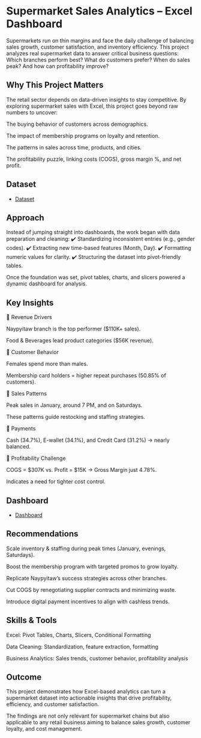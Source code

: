 # Supermarket Sales Analytics – Excel Dashboard
Supermarkets run on thin margins and face the daily challenge of balancing sales growth, customer satisfaction, and inventory efficiency. This project analyzes real supermarket data to answer critical business questions: Which branches perform best? What do customers prefer? When do sales peak? And how can profitability improve?

## Why This Project Matters

The retail sector depends on data-driven insights to stay competitive. By exploring supermarket sales with Excel, this project goes beyond raw numbers to uncover:

The buying behavior of customers across demographics.

The impact of membership programs on loyalty and retention.

The patterns in sales across time, products, and cities.

The profitability puzzle, linking costs (COGS), gross margin %, and net profit.

## Dataset
- <a href="https://github.com/edifoninigodwin/supermarket-sales-dashboard-analysis/blob/main/supermarket%20sales.xlsx">Dataset</a>

## Approach

Instead of jumping straight into dashboards, the work began with data preparation and cleaning:
✔️ Standardizing inconsistent entries (e.g., gender codes).
✔️ Extracting new time-based features (Month, Day).
✔️ Formatting numeric values for clarity.
✔️ Structuring the dataset into pivot-friendly tables.

Once the foundation was set, pivot tables, charts, and slicers powered a dynamic dashboard for analysis.


## Key Insights

📌 Revenue Drivers

Naypyitaw branch is the top performer ($110K+ sales).

Food & Beverages lead product categories ($56K revenue).

📌 Customer Behavior

Females spend more than males.

Membership card holders = higher repeat purchases (50.85% of customers).

📌 Sales Patterns

Peak sales in January, around 7 PM, and on Saturdays.

These patterns guide restocking and staffing strategies.

📌 Payments

Cash (34.7%), E-wallet (34.1%), and Credit Card (31.2%) → nearly balanced.

📌 Profitability Challenge

COGS = $307K vs. Profit = $15K → Gross Margin just 4.78%.

Indicates a need for tighter cost control.

## Dashboard
- <a href="https://github.com/edifoninigodwin/supermarket-sales-dashboard-analysis/blob/main/brunie%20supermarketsales%20analysis.png">Dashboard</a>

## Recommendations

Scale inventory & staffing during peak times (January, evenings, Saturdays).

Boost the membership program with targeted promos to grow loyalty.

Replicate Naypyitaw’s success strategies across other branches.

Cut COGS by renegotiating supplier contracts and minimizing waste.

Introduce digital payment incentives to align with cashless trends.

## Skills & Tools

Excel: Pivot Tables, Charts, Slicers, Conditional Formatting

Data Cleaning: Standardization, feature extraction, formatting

Business Analytics: Sales trends, customer behavior, profitability analysis

## Outcome

This project demonstrates how Excel-based analytics can turn a supermarket dataset into actionable insights that drive profitability, efficiency, and customer satisfaction.

The findings are not only relevant for supermarket chains but also applicable to any retail business aiming to balance sales growth, customer loyalty, and cost management.
